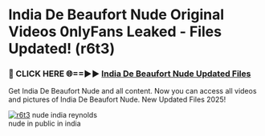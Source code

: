 # India De Beaufort Nude Original Videos 0nlyFans Leaked - Files Updated! (r6t3)

<h3>🔴 CLICK HERE 🌐==►► <a href="https://tinyurl.com/52m3yx9h" rel="nofollow">India De Beaufort Nude Updated Files</a></h3>

Get India De Beaufort Nude and all content. Now you can access all videos and pictures of India De Beaufort Nude. New Updated Files 2025!

[![r6t3](https://i.imgur.com/TnHtlc8.gif)](https://tinyurl.com/52m3yx9h)
nude india reynolds<br>
nude in public in india